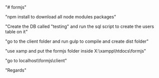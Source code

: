 "# formjs" 

"npm install to download all node modules packages"

"Create the DB called "testing" and run the sql script to create the users table on it"

"go to the client folder and run gulp to compile and create dist folder"

"use xamp and put the formjs folder inside X:\xampp\htdocs\formjs"

"go to localhost\formjs\client"

"Regards"
